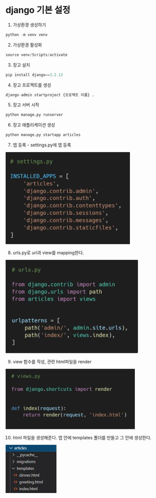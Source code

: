 # django 기본 설정

1.  가상환경 생성하기

```python
python -m venv venv
```

2. 가상환경 활성화

```python
source venv/Scripts/activate
```

3. 장고 설치

```python
pip install django==3.2.12
```

4. 장고 프로젝트를 생성

```python
django-admin startproject {프로젝트 이름} .
```

5. 장고 서버 시작

```python
python manage.py runserver
```

6. 장고 애플리케이션 생성

```python
python manage.py startapp articles
```

7. 앱 등록 - settings.py에 앱 등록

![img](./basic_setting.assets/settings.JPG)



8. urls.py로 url과 view를 mapping한다.

![url_map](./basic_setting.assets/url_map.JPG)

9. view 함수를 작성, 관련 html파일을 render

![view](./basic_setting.assets/view.JPG)

10. html 파일을 생성해준다. 앱 안에 templates 폴더를 만들고 그 안에 생성한다.

![templates](./basic_setting.assets/templates.JPG)

